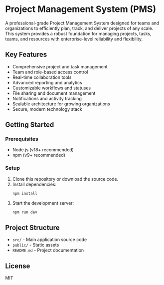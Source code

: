 # Project Management System (PMS)

A professional-grade Project Management System designed for teams and organizations to efficiently plan, track, and deliver projects of any scale. This system provides a robust foundation for managing projects, tasks, teams, and resources with enterprise-level reliability and flexibility.

## Key Features
- Comprehensive project and task management
- Team and role-based access control
- Real-time collaboration tools
- Advanced reporting and analytics
- Customizable workflows and statuses
- File sharing and document management
- Notifications and activity tracking
- Scalable architecture for growing organizations
- Secure, modern technology stack

## Getting Started

### Prerequisites
- Node.js (v18+ recommended)
- npm (v9+ recommended)

### Setup
1. Clone this repository or download the source code.
2. Install dependencies:
   ```bash
   npm install
   ```
3. Start the development server:
   ```bash
   npm run dev
   ```

## Project Structure
- `src/` - Main application source code
- `public/` - Static assets
- `README.md` - Project documentation

## License
MIT